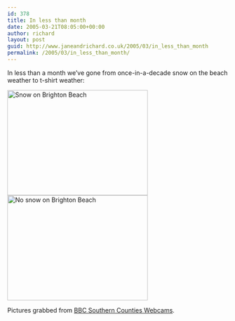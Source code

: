 ```yaml
---
id: 378
title: In less than month
date: 2005-03-21T08:05:00+00:00
author: richard
layout: post
guid: http://www.janeandrichard.co.uk/2005/03/in_less_than_month
permalink: /2005/03/in_less_than_month/
---
```

In less than a month we&#8217;ve gone from once-in-a-decade snow on the beach weather to t-shirt weather: 

<img src="http://www.janeandrichard.co.uk/blog/img/2005/02/20050227cam.jpg" width="320" height="240" alt="Snow on Brighton Beach" />
  

<img src="http://www.janeandrichard.co.uk/blog/img/2005/03/20050320cam.jpg" width="320" height="240" alt="No snow on Brighton Beach" /> 

Pictures grabbed from [BBC Southern Counties Webcams](http://www.bbc.co.uk/southerncounties/webcams/index.shtml).